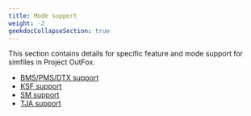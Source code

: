 ```yaml
---
title: Mode support
weight: -2
geekdocCollapseSection: true
---
```


This section contains details for specific feature and mode support for simfiles in Project OutFox.

- [BMS/PMS/DTX support](/dev/mode-support/bms-pms-dtx-support/)
- [KSF support](/dev/mode-support/ksf-support/)
- [SM support](/dev/mode-support/sm-support/)
- [TJA support](/dev/mode-support/tja-support/)

